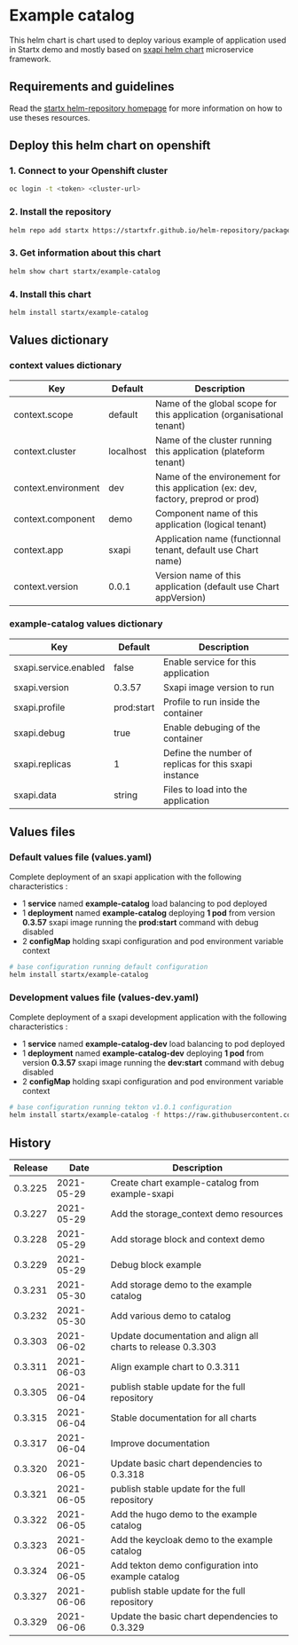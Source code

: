 # Example catalog

This helm chart is chart used to deploy various example of application used in Startx demo and mostly based on [sxapi helm chart](https://startxfr.github.io/helm-repository/charts/sxapi) microservice framework.

## Requirements and guidelines

Read the [startx helm-repository homepage](https://startxfr.github.io/helm-repository) for
more information on how to use theses resources.

## Deploy this helm chart on openshift

### 1. Connect to your Openshift cluster

```bash
oc login -t <token> <cluster-url>
```

### 2. Install the repository

```bash
helm repo add startx https://startxfr.github.io/helm-repository/packages/
```

### 3. Get information about this chart

```bash
helm show chart startx/example-catalog
```

### 4. Install this chart

```bash
helm install startx/example-catalog
```

## Values dictionary

### context values dictionary

| Key                 | Default   | Description
| ------------------- | --------- | -----------------------------------------------------
| context.scope       | default   | Name of the global scope for this application (organisational tenant)
| context.cluster     | localhost | Name of the cluster running this application (plateform tenant)
| context.environment | dev       | Name of the environement for this application (ex: dev, factory, preprod or prod)
| context.component   | demo      | Component name of this application (logical tenant)
| context.app         | sxapi     | Application name (functionnal tenant, default use Chart name)
| context.version     | 0.0.1     | Version name of this application (default use Chart appVersion)

### example-catalog values dictionary

| Key                   | Default    | Description
| --------------------- | ---------- | -----------------------------------------------------
| sxapi.service.enabled | false      | Enable service for this application
| sxapi.version         | 0.3.57     | Sxapi image version to run
| sxapi.profile         | prod:start | Profile to run inside the container
| sxapi.debug           | true       | Enable debuging of the container
| sxapi.replicas        | 1          | Define the number of replicas for this sxapi instance
| sxapi.data            | string     | Files to load into the application

## Values files

### Default values file (values.yaml)

Complete deployment of an sxapi application with the following characteristics :

- 1 **service** named **example-catalog** load balancing to pod deployed
- 1 **deployment** named **example-catalog** deploying **1 pod** from version **0.3.57** sxapi image running the **prod:start** command with debug disabled
- 2 **configMap** holding sxapi configuration and pod environment variable context

```bash
# base configuration running default configuration
helm install startx/example-catalog
```

### Development values file (values-dev.yaml)

Complete deployment of a sxapi development application with the following characteristics :

- 1 **service** named **example-catalog-dev** load balancing to pod deployed
- 1 **deployment** named **example-catalog-dev** deploying **1 pod** from version **0.3.57** sxapi image running the **dev:start** command with debug disabled
- 2 **configMap** holding sxapi configuration and pod environment variable context

```bash
# base configuration running tekton v1.0.1 configuration
helm install startx/example-catalog -f https://raw.githubusercontent.com/startxfr/helm-repository/master/charts/example-catalog/values-dev.yaml
```

## History

| Release | Date       | Description
| ------- | ---------- | -----------------------------------------------------
| 0.3.225 | 2021-05-29 | Create chart example-catalog from example-sxapi
| 0.3.227 | 2021-05-29 | Add the storage_context demo resources
| 0.3.228 | 2021-05-29 | Add storage block and context demo
| 0.3.229 | 2021-05-29 | Debug block example
| 0.3.231 | 2021-05-30 | Add storage demo to the example catalog
| 0.3.232 | 2021-05-30 | Add various demo to catalog
| 0.3.303 | 2021-06-02 | Update documentation and align all charts to release 0.3.303
| 0.3.311 | 2021-06-03 | Align example chart to 0.3.311
| 0.3.305 | 2021-06-04 | publish stable update for the full repository
| 0.3.315 | 2021-06-04 | Stable documentation for all charts
| 0.3.317 | 2021-06-04 | Improve documentation
| 0.3.320 | 2021-06-05 | Update basic chart dependencies to 0.3.318
| 0.3.321 | 2021-06-05 | publish stable update for the full repository
| 0.3.322 | 2021-06-05 | Add the hugo demo to the example catalog
| 0.3.323 | 2021-06-05 | Add the keycloak  demo to the example catalog
| 0.3.324 | 2021-06-05 | Add tekton demo configuration into example catalog
| 0.3.327 | 2021-06-06 | publish stable update for the full repository
| 0.3.329 | 2021-06-06 | Update the basic chart dependencies to 0.3.329
